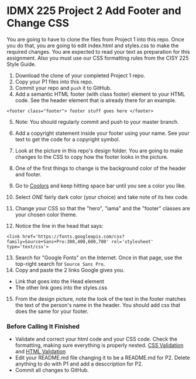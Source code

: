 # IDMX 225 Project 2 Add Footer and Change CSS

You are going to have to clone the files from Project 1 into this repo. Once you do that, you are going to edit index.html and styles.css to make the required changes. You are expected to read your text as preparation for this assignment. Also you must use our CSS formatting rules from the CISY 225 Style Guide.

1. Download the clone of your completed Project 1 repo.
2. Copy your P1 files into this repo.
3. Commit your repo and `push` it to GitHub.
4. Add a semantic HTML footer (with class footer) element to your HTML code. See the header element that is already there for an example.


`<footer class="footer"> footer stuff goes here </footer>`

5. Note: You should regularly commit and push to your master branch.
6. Add a copyright statement inside your footer using your name. See your text to get the code for a copyright symbol.
7. Look at the picture in this repo's design folder. You are going to make changes to the CSS to copy how the footer looks in the picture.

8. One of the first things to change is the background color of the header and footer.
9. Go to [Coolors](https://coolors.co/app) and keep hitting space bar until you see a color you like.
10. Select _ONE_ fairly dark color (your choice) and take note of its hex code. 
11. Change your CSS so that the "hero", "iama" and the "footer" classes are your chosen color theme.
12. Notice the line in the head that says:

`<link href='https://fonts.googleapis.com/css?family=Source+Sans+Pro:300,400,600,700' rel='stylesheet' type='text/css'>`

13. Search for "Google Fonts" on the Internet. Once in that page, use the top-right search for `Source Sans Pro`.
14. Copy and paste the 2 links Google gives you.
- Link that goes into the Head element
- The other link goes into the styles.css
15. From the design picture, note the look of the text in the footer matches the text of the person's name in the header. You should add css that does the same for your footer.

### Before Calling It Finished
* Validate and correct your html code and your CSS code. Check the formatting, making sure everything is properly nested. [CSS Validation](https://jigsaw.w3.org/css-validator/) and [HTML Validation](https://jigsaw.w3.org/css-validator/)
* Edit your README.md file changing it to be a README.md for P2. Delete anything to do with P1 and add a desccription for P2.
* Commit all changes to GitHub. 


